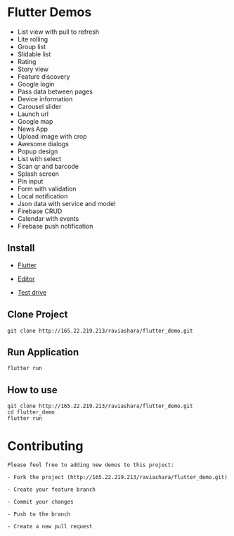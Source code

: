 # Flutter Demos

- List view with pull to refresh
- Lite rolling
- Group list
- Slidable list
- Rating
- Story view
- Feature discovery
- Google login
- Pass data between pages
- Device information
- Carousel slider
- Launch url
- Google map
- News App
- Upload image with crop
- Awesome dialogs
- Popup design
- List with select
- Scan qr and barcode
- Splash screen
- Pin input
- Form with validation
- Local notification
- Json data with service and model
- Firebase CRUD
- Calendar with events
- Firebase push notification

## Install

- [Flutter](https://flutter.dev/docs/get-started/install/windows)

- [Editor](https://flutter.dev/docs/get-started/editor)

- [Test drive](https://flutter.dev/docs/get-started/test-drive?tab=androidstudio)

## Clone Project

```
git clone http://165.22.219.213/raviashara/flutter_demo.git
```

## Run Application

```
flutter run
```

## How to use

```
git clone http://165.22.219.213/raviashara/flutter_demo.git
cd flutter_demo
flutter run
```

# Contributing

```
Please feel free to adding new demos to this project:

- Fork the project (http://165.22.219.213/raviashara/flutter_demo.git)

- Create your feature branch

- Commit your changes

- Push to the branch

- Create a new pull request
```
